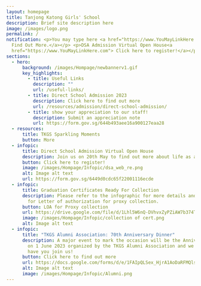 ```yaml
---
layout: homepage
title: Tanjong Katong Girls' School
description: Brief site description here
image: /images/logo.png
permalink: /
notification: <p>You may type here <a href="https://www.YouMayLinkHere.com">
  Find Out More.</a></p> <p>DSA Admission Virtual Open House<a
  href="https://www.YouMayLinkHere.com"> Click here to register!</a></p>
sections:
  - hero:
      background: /images/Hompage/newbannerv1.gif
      key_highlights:
        - title: Useful Links
          description: ""
          url: /useful-links/
        - title: Direct School Admission 2023
          description: Click here to find out more
          url: /resources/admission/direct-school-admission/
        - title: show your appreciation to our staff!
          description: Submit an appreciation note
          url: https://form.gov.sg/644b493aee16a900127eaa28
  - resources:
      title: TKGS Sparkling Moments
      button: More
  - infopic:
      title: Direct School Admission Virtual Open House
      description: Join us on 20th May to find out more about life as a TKGian.
      button: Click here to register!
      image: /images/Hompage/Infopic/dsa_web_re.png
      alt: Image alt text
      url: https://form.gov.sg/6449d0cdc65f22001116ecde
  - infopic:
      title: Graduation Certificates Ready For Collection
      description: Please refer to the infographic for more details and the link below
        for Letter of authorization for proxy collection.
      button: LOA for Proxy collection
      url: https://drive.google.com/file/d/1Lhl5W6nQ-DVhvxZyPZiAW7b374T8fr7-/view?usp=sharing
      image: /images/Hompage/Infopic/collection of cert.png
      alt: Image alt text
  - infopic:
      title: "TKGS Alumni Association: 70th Anniversary Dinner"
      description: A major event to mark the occasion will be the Anniversary Dinner
        on 1 June 2023 organized by the TKGS Alumni Association and we love to
        have you join us!
      button: Click here to find out more
      url: https://docs.google.com/forms/d/e/1FAIpQLSex_HjrA1AoDaRFMQlsEpoIfJHnG9GDZVeL-xPDe2TLJ8eH-w/viewform
      alt: Image alt text
      image: /images/Hompage/Infopic/Alumni.png
---
```

